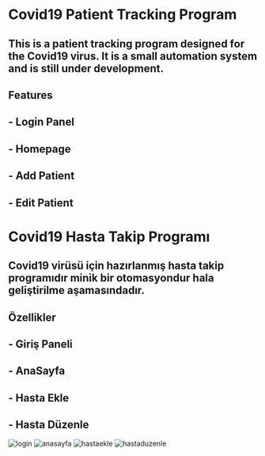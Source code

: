 # Covid19 Patient Tracking Program

## This is a patient tracking program designed for the Covid19 virus. It is a small automation system and is still under development.

## Features

## - Login Panel
## - Homepage
## - Add Patient
## - Edit Patient

# Covid19 Hasta Takip Programı

## Covid19 virüsü için hazırlanmış hasta takip programıdır minik bir otomasyondur hala geliştirilme aşamasındadır.

## Özellikler 

## - Giriş Paneli
## - AnaSayfa
## - Hasta Ekle
## - Hasta Düzenle



![login](https://user-images.githubusercontent.com/32311900/79166179-4d8c8f80-7ded-11ea-94cd-2500afd7e6a7.JPG)
![anasayfa](https://user-images.githubusercontent.com/32311900/79166181-4e252600-7ded-11ea-847e-c86e01fa0ab2.JPG)
![hastaekle](https://user-images.githubusercontent.com/32311900/79166184-4ebdbc80-7ded-11ea-8370-cda5aaf5370e.JPG)
![hastaduzenle](https://user-images.githubusercontent.com/32311900/79166186-4ebdbc80-7ded-11ea-9bb6-d9923ca736bb.JPG)

